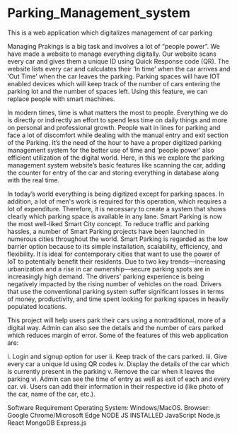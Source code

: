 # Parking_Management_system
This is a web application which digitalizes management of car parking


Managing Prakings is a big task and involves a lot of “people power”. We have made a website to manage 
everything digitally. Our website scans every car and gives them a unique ID using Quick Response code 
(QR). The website lists every car and calculates their ‘In time’ when the car arrives and ‘Out Time’ when
the car leaves the parking. Parking spaces will have IOT enabled devices which will keep track of the 
number of cars entering the parking lot and the number of spaces left. Using this feature, we can replace 
people with smart machines.


In modern times, time is what matters the most to people. Everything we do is directly or indirectly an effort 
to spend less time on daily things and more on personal and professional growth. People wait in lines for 
parking and face a lot of discomfort while dealing with the manual entry and exit section of the Parking. It’s 
the need of the hour to have a proper digitized parking management system for the better use of time and 
‘people power’ also efficient utilization of the digital world.
Here, in this we explore the parking management system website’s basic features like scanning the car, adding 
the counter for entry of the car and storing everything in database along with the real time.

In today’s world everything is being digitized except for parking spaces. In addition, a lot of men's work is 
required for this operation, which requires a lot of expenditure. Therefore, it is necessary to create a system 
that shows clearly which parking space is available in any lane. Smart Parking is now the most well-liked 
Smart City concept. 
To reduce traffic and parking hassles, a number of Smart Parking projects have been launched in numerous 
cities throughout the world. Smart Parking is regarded as the low barrier option because to its simple 
installation, scalability, efficiency, and flexibility. It is ideal for contemporary cities that want to use the power 
of IoT to potentially benefit their residents.
Due to two key trends—increasing urbanization and a rise in car ownership—secure parking spots are in 
increasingly high demand. The drivers' parking experience is being negatively impacted by the rising 
number of vehicles on the road. Drivers that use the conventional parking system suffer significant losses in 
terms of money, productivity, and time spent looking for parking spaces in heavily populated locations.

This project will help users park their cars using a nontraditional, more of a digital way. Admin can also see 
the details and the number of cars parked which reduces margin of error. Some of the features of this web 
application are:

  i. Login and signup option for user
  ii. Keep track of the cars parked.
  iii. Give every car a unique Id using QR codes
  iv. Display the details of the car which is currently present in the parking
  v. Remove the car when it leaves the parking
  vi. Admin can see the time of entry as well as exit of each and every car.
  vii. Users can add their information in their respective id (like photo of the car, name of the car, etc.).

Software Requirement
Operating System: Windows/MacOS. Browser: Google Chrome/Microsoft Edge NODE JS INSTALLED
  JavaScript Node.js React
  MongoDB
  Express.js
